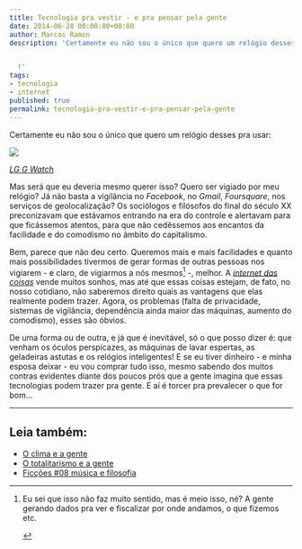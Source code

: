 ```yaml
---
title: Tecnologia pra vestir - e pra pensar pela gente
date: 2014-06-28 00:00:00+00:00
author: Marcos Ramon
description: 'Certamente eu não sou o único que quero um relógio desses pra usar:


  !'
tags:
- tecnologia
- internet
published: true
permalink: tecnologia-pra-vestir-e-pra-pensar-pela-gente
---
```

Certamente eu não sou o único que quero um relógio desses pra usar:

![](https://31.media.tumblr.com/605b69af88bfbd75a292b628db75ed3c/tumblr_inline_nbvasqema41qmko7e.jpg)

[*LG G Watch*](http://gizmodo.com/lg-g-watch-hands-on-a-smartwatch-that-feels-like-a-wat-1596097735)

Mas será que eu deveria mesmo querer isso? Quero ser vigiado por meu relógio? Já não basta a vigilância no *Facebook*, no *Gmail*, *Foursquare*, nos serviços de geolocalização? Os sociólogos e filósofos do final do século XX preconizavam que estávamos entrando na era do controle e alertavam para que ficássemos atentos, para que não cedêssemos aos encantos da facilidade e do comodismo no âmbito do capitalismo.
    
Bem, parece que não deu certo. Queremos mais e mais facilidades e quanto mais possibilidades tivermos de gerar formas de outras pessoas nos vigiarem - e claro, de vigiarmos a nós mesmos[^1] -, melhor. A [*internet das coisas*](http://en.wikipedia.org/wiki/Internet_of_Things) vende muitos sonhos, mas até que essas coisas estejam, de fato, no nosso cotidiano, não saberemos direito quais as vantagens que elas realmente podem trazer. Agora, os problemas (falta de privacidade, sistemas de vigilância, dependência ainda maior das máquinas, aumento do comodismo), esses são óbvios.
    
De uma forma ou de outra, e já que é inevitável, só o que posso dizer é: que venham os óculos perspicazes, as máquinas de lavar espertas, as geladeiras astutas e os relógios inteligentes! E se eu tiver dinheiro - e minha esposa deixar - eu vou comprar tudo isso, mesmo sabendo dos muitos contras evidentes diante dos poucos prós que a gente imagina que essas tecnologias podem trazer pra gente. E aí é torcer pra prevalecer o que for bom...

***

[^1]: Eu sei que isso não faz muito sentido, mas é meio isso, né? A gente gerando dados pra ver e fiscalizar por onde andamos, o que fizemos etc.<div class="leia-tambem" markdown="1">
## Leia também:

- <a href="/o-clima-e-a-gente">O clima e a gente</a>
- <a href="/o-totalitarismo-e-a-gente">O totalitarismo e a gente</a>
- <a href="/ficcoes-08-musica-e-filosofia">Ficções #08   música e filosofia</a>
</div>